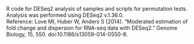 R code for DESeq2 analysis of samples and scripts for permutation tests. \
Analysis was performed using DESeq2 v.1.36.0. \
Reference: Love MI, Huber W, Anders S (2014). “Moderated estimation of fold change and dispersion for RNA-seq data with DESeq2.” Genome Biology, 15, 550. doi:10.1186/s13059-014-0550-8.

